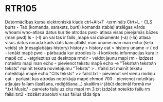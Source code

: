 # RTR105
Datormācības kursa elektroniskā klade
ctrl+Alt+T -termināls
Ctrt+L - CLS
burts - Tab (komanda, saraksts, burti)
komanda (table) atslēgas vārds
whoami
who-atlasa datus kur tie atrodas
pwd- atlasa visas pieejamās bāzes  (man pwd)
ls - (-l) un vai tas ir fails ,mape vai dokuments
(-a) 
(-la) atlasa visus datus norāda kāds dats kam atbilst
man uname
man man 
echo (šela veids)
sh (nesaglabājas history)
history > history
cat > history 
uname -r (
cd - ienākt mapē
pwd - pārbauda kur atrodies 
ls -l konkreta informacijas kura ir mapē
cd .. -atgriezties uz desktopa 
rmdir - veidot jaunu mapi
rm - izdzest noteikto mapi 
man echo - pievienot tekstu mapē
echo -e "Teksts\n teksts\n teksts"  mainīt teksta novietojumu
"Teksts" > ../failsl.txt mainīt tekstu noteiktajā mapē
echo "Cits teksts" >> failsl.txt  - pievienot vel vienu rindiņu
cat - parlasīt kas atrodas noteiktajā mapē
chmod 700 - pievienot noteiktas atļaujas failam (lasīšana, rediģēšana...) skaitlim ir jābūt decimāl formā 
mv *.txt Music/   - parvieto failu uz citu mapi 
rm *3*.txt izdzēst noteikto failu 
rm failsl.txt2 -izdzēst absoluti visus failus tāda tipa
